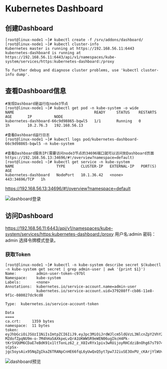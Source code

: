 # Kubernetes Dashboard

## 创建Dashboard
```
[root@linux-node1 ~]# kubectl create -f /srv/addons/dashboard/
[root@linux-node1 ~]# kubectl cluster-info
Kubernetes master is running at https://192.168.56.11:6443
kubernetes-dashboard is running at https://192.168.56.11:6443/api/v1/namespaces/kube-system/services/https:kubernetes-dashboard:/proxy

To further debug and diagnose cluster problems, use 'kubectl cluster-info dump'.

```
## 查看Dashboard信息
```
#发现Dashboard是运行在node3节点
[root@linux-node1 ~]# kubectl get pod -n kube-system -o wide
NAME                                    READY     STATUS    RESTARTS   AGE       IP          NODE
kubernetes-dashboard-66c9d98865-bqwl5   1/1       Running   0          1h        10.2.76.3   192.168.56.13

#查看Dashboard运行日志
[root@linux-node1 ~]# kubectl logs pod/kubernetes-dashboard-66c9d98865-bqwl5 -n kube-system

#查看Dashboard服务IP(需要访问node3节点的34696端口就可以访问到Dashboard页面 https://192.168.56.13:34696/#!/overview?namespace=default)
[root@linux-node1 ~]# kubectl get service -n kube-system
NAME                   TYPE       CLUSTER-IP   EXTERNAL-IP   PORT(S)         AGE
kubernetes-dashboard   NodePort   10.1.36.42   <none>        443:34696/TCP   1h

```
https://192.168.56.13:34696/#!/overview?namespace=default

  ![dashboard登录](https://github.com/Lancger/opsfull/blob/master/images/Dashboard-login.jpg)


## 访问Dashboard

https://192.168.56.11:6443/api/v1/namespaces/kube-system/services/https:kubernetes-dashboard:/proxy
用户名:admin  密码：admin 选择令牌模式登录。

### 获取Token
```
[root@linux-node1 ~]# kubectl -n kube-system describe secret $(kubectl -n kube-system get secret | grep admin-user | awk '{print $1}')
Name:         admin-user-token-c97bl
Namespace:    kube-system
Labels:       <none>
Annotations:  kubernetes.io/service-account.name=admin-user
              kubernetes.io/service-account.uid=379208ff-cb86-11e8-9f1c-080027dc9cd8

Type:  kubernetes.io/service-account-token

Data
====
ca.crt:     1359 bytes
namespace:  11 bytes
token:      eyJhbGciOiJSUzI1NiIsImtpZCI6IiJ9.eyJpc3MiOiJrdWJlcm5ldGVzL3NlcnZpY2VhY2NvdW50Iiwia3ViZXJuZXRlcy5pby9zZXJ2aWNlYWNjb3VudC9uYW1lc3BhY2UiOiJrdWJlLXN5c3RlbSIsImt1YmVybmV0ZXMuaW8vc2VydmljZWFjY291bnQvc2VjcmV0Lm5hbWUiOiJhZG1pbi11c2VyLXRva2VuLWM5N2JsIiwia3ViZXJuZXRlcy5pby9zZXJ2aWNlYWNjb3VudC9zZXJ2aWNlLWFjY291bnQubmFtZSI6ImFkbWluLXVzZXIiLCJrdWJlcm5ldGVzLmlvL3NlcnZpY2VhY2NvdW50L3NlcnZpY2UtYWNjb3VudC51aWQiOiIzNzkyMDhmZi1jYjg2LTExZTgtOWYxYy0wODAwMjdkYzljZDgiLCJzdWIiOiJzeXN0ZW06c2VydmljZWFjY291bnQ6a3ViZS1zeXN0ZW06YWRtaW4tdXNlciJ9.LopL7AD9feBZmhAuAUlPNjfthlJ1lJAPG6VXgBl-MZdofZpqNU9m-o-7M4hHa5AXkpeLvQrA1UKWWSR9eWEN06ugIkcH4Pk-tKrSVQUM6CDaE7eBdK91x1ltTonLz62_z_X8IvRYx1piv3wRUijoyRHCdziBnOhg67sT974CSPoRSOpl7ZR0Kn_L0LYRMOE9xfU3w4-sCpSx-jgc5oysAix95NqZgIkaZ6TRANpCnHE66fqL6yUwQxQ5yt7pw7J2iuSE3OxPU_cKArjYlWUvr72zG3SxZaR7dzQEggwmjSSeHRs0OK0968QAtCca1NTmcPaTtKhXYfXXdtusVCx7bA
```
  ![dashboard预览](https://github.com/Lancger/opsfull/blob/master/images/Dashboard.jpg)
